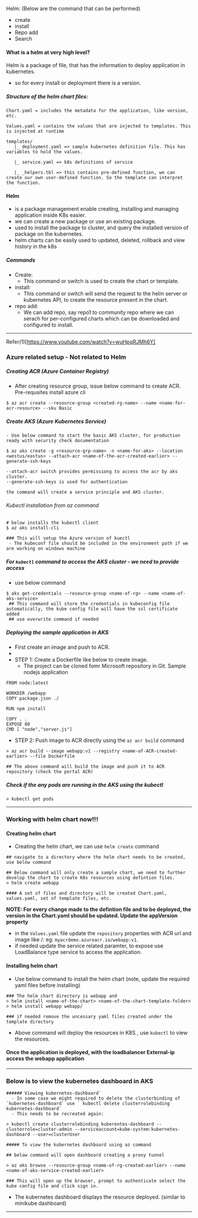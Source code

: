 Helm: (Below are the command that can be performed)
  - create 
  - install
  - Repo add
  - Search

#### What is a helm at very high level?
Helm is a package of file, that has the information to deploy application in kubernetes.
  - so for every install or deployment there is a version.

##### Structure of the helm chart files:
```
Chart.yaml = includes the metadata for the application, like version, etc. 	

Values.yaml = contains the values that are injected to templates. This is injected at runtime

templates/
   |_ deployment.yaml => sample kubernetes definition file. This has variables to hold the values.

   |_ service.yaml => k8s definitions of service

   |_ _helpers.tbl => this contains pre-defined function, we can create our own user-defined function. So the template can interpret the function.
```
#### Helm 
  - is a package management enable creating, installing and managing application inside K8s easier.
  - we can create a new package or use an existing package.
  - used to install the package to cluster, and query the installed version of package on the kubernetes.
  - helm charts can be easily used to updated, deleted, rollback and  view history in the k8s

##### Commands 

 - Create: 
    - This command or switch is used to create the chart or template. 
 - install:
    - This command or switch will send the request to the helm server or kubernetes API, to create the resource present in the chart.
 - repo add:
    - We can add repo, say repo1 to community repo where we can serach for per-configured charts which can be downloaded and configured to install.


------------  

Refer(1)[https://www.youtube.com/watch?v=wuHpqRJMh6Y]

### Azure related setup - Not related to Helm
 ##### Creating ACR (Azure Container Registry)
   - After creating resource group, issue below command to create ACR. Pre-requsites install azure cli
   ```
   $ az acr create --resource-group <created-rg-name> --name <name-for-acr-resource> --sku Basic
   ```
  ##### Create AKS (Azure Kubernetes Service) 
    - Use below command to start the basic AKS cluster, for production ready with security check documentation
  ```
  $ az aks create -g <resource-grp-name> -n <name-for-aks> --location <westus/eastus> --attach-acr <name-of-the-acr-created-earlier> --generate-ssh-keys 
  
  --attach-acr switch provides permissiong to access the acr by aks cluster.
  --generate-ssh-keys is used for authentication
  
  the command will create a service principle and AKS cluster.
  ```

 ###### Kubectl installation from az command
 ```
 # below installs the kubectl client
 $ az aks install-cli
 
 ### This will setup the Azure version of kuectl
  - The kubeconf file should be included in the environment path if we are working on windows machine
 ```
 
 ##### For `kubectl` command to access the AKS cluster - we need to provide access 
   - use below command
 ```
 $ aks get-credentials --resource-group <name-of-rg> --name <name-of-aks-service>
  ## This command will store the credentials in kubeconfig file automatically, the kube config file will have the ssl certificate added
  ## use overwrite command if needed
 ```

##### Deploying the sample application in AKS 
  - First create an image and push to ACR.
  - 
  - STEP 1: Create a Dockerfile like below to create image.
    - The project can be cloned fomr Microsoft repository in Git. Sample nodejs application
   ```
   FROM node:latest
   
   WORKDIR /webapp
   COPY package.json ./
   
   RUN npm install
   
   COPY . . 
   EXPOSE 80
   CMD [ "node","server.js"]
   ```
  - STEP 2: Push image to ACR directly using the `az acr build` command
  ```
  > az acr build --image webapp:v1 --registry <name-of-ACR-created-earlier> --file Dockerfile
  
  ## The above command will build the image and push it to ACR repository (check the portal ACR)
  ```
  
 ##### Check if the any pods are running in the AKS using the kubectl
 
 ```
 > kubectl get pods 
 ```
--------------------

### Working with helm chart now!!!

#### Creating helm chart
  - Creating the helm chart, we can use `helm create` command

```
## navigate to a directory where the helm chart needs to be created, use below command

## Below command will only create a sample chart, we need to further develop the chart to create K8s resources using defintion files.
> helm create webapp 

#### A set of files and directory will be created Chart.yaml, values.yaml, set of template files, etc.
```
  **NOTE: For every change made to the defintion file and to be deployed, the version in the Chart.yaml should be updated. Update the appVersion property**
  
  - in the `Values.yaml` file update the `repository` properties with ACR url and image like <url>/<image>:<version> eg: `myacrdemo.azureacr.io/webapp:v1`.
  - if needed update the service related paramter, to expose use LoadBalance type service to access the application.

 #### Installing helm chart
   - Use below command to install the helm chart (note, update the required yaml files before installing)
  ```
  ### The helm chart directory is webapp and 
  > helm install <name-of-the-chart> <name-of-the-chart-template-folder>
  > helm install webapp webapp/
  
  ### if needed remove the uncessary yaml files created under the template directory
  ```
   - Above command will deploy the resources in K8S , use `kubectl` to view the resources.
  
 #### Once the application is deployed, with the loadbalancer External-ip access the webapp application
  ----------------
   ### Below is to view the kubernetes dashboard in AKS
    ###### Viewing kubernetes-dashboard` 
      - In some case we might required to delete the clusterbinding of `kubernetes-dashboard` use ` kubectl delete clusterrolebinding kubernetes-dashboard`
      - This needs to be recreated again:
  ```
  > kubectl create clusterrolebinding kuberentes-dashboard --clusterrole=cluster-admin --serviceaccount=kube-system:kubernetes-dashboard --user=clusterUser
  ```

    ##### To view the kubernetes dashboard using az command
  ```
  ## below command will open dashboard creating a proxy tunnel
  
  > az aks browse --resource-group <name-of-rg-created-earlier> --name <name-of-aks-service-created-earlier>
  
  ### This will open up the browser, prompt to authenticate select the kube config file and click sign in.
  ```
   - The kubernetes dashboard displays the resource deployed. (similar to minikube dashboard)
  --------------------
   
